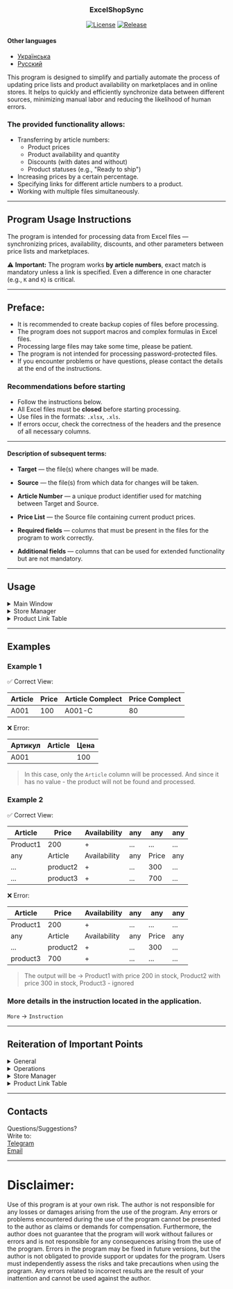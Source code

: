 <h3 align="center">ExcelShopSync</h3>

<div align="center">
    <a href="./LICENSE"><img src="https://img.shields.io/github/license/FreidFry/ExcelShopSync?label=License&color=brightgreen&cacheSeconds=3600" alt="License"/></a>
    <a href="http://github.com/FreidFry/ExcelShopSync/releases/latest"><img src="https://img.shields.io/github/v/release/FreidFry/ExcelShopSync?style=square&color=brightgreen&cacheSeconds=3600" alt="Release"/></a>
</div>

#### Other languages
- [Українська](README_ua.md)
- [Русский](README_ru.md)

This program is designed to simplify and partially automate the process of updating price lists and product availability on marketplaces and in online stores. It helps to quickly and efficiently synchronize data between different sources, minimizing manual labor and reducing the likelihood of human errors.

### The provided functionality allows:
- Transferring by article numbers:
    - Product prices
    - Product availability and quantity
    - Discounts (with dates and without)
    - Product statuses (e.g., "Ready to ship")
- Increasing prices by a certain percentage.
- Specifying links for different article numbers to a product.
- Working with multiple files simultaneously.

---

## Program Usage Instructions

The program is intended for processing data from Excel files — synchronizing prices, availability, discounts, and other parameters between price lists and marketplaces.

⚠️ **Important:** The program works **by article numbers**, exact match is mandatory unless a link is specified. Even a difference in one character (e.g., `K` and `К`) is critical.

---

## Preface:
- It is recommended to create backup copies of files before processing.
- The program does not support macros and complex formulas in Excel files.
- Processing large files may take some time, please be patient.
- The program is not intended for processing password-protected files.
- If you encounter problems or have questions, please contact the details at the end of the instructions.

### Recommendations before starting

- Follow the instructions below.
- All Excel files must be **closed** before starting processing.
- Use files in the formats: `.xlsx`, `.xls`.
- If errors occur, check the correctness of the headers and the presence of all necessary columns.

---

#### Description of subsequent terms:
- **Target** — the file(s) where changes will be made.
- **Source** — the file(s) from which data for changes will be taken.
- **Article Number** — a unique product identifier used for matching between Target and Source.
- **Price List** — the Source file containing current product prices.

- **Required fields** — columns that must be present in the files for the program to work correctly.
- **Additional fields** — columns that can be used for extended functionality but are not mandatory.

---

## Usage

<details>
<summary>Main Window</summary>

### 1. Loading Target Files
- Button: **Add File for Changes**
- Used for making changes.

### 2. Loading Source Files
- Button: **Add Source File**
- Used as data sources.

> **Recommendation:** use a minimal number of Source files with duplicate article numbers to avoid conflicts.
> - **Reason:** if the same article number appears in several Source files, the value from the first found product with this article number will be used.

> **Tip:** if you have several price lists **WITH THE SAME PRODUCTS**, merge them into one file before processing to get the expected result.
> - If you have no matching article numbers between files, then you can use multiple Source files.

---

## Operation Selection

### Price Transfer
- **Checkbox:** `Transfer Prices`
#### Required Fields:
- `Article`, `Price`
- Additionally: `ArticleComplect`, `PriceComplect` (in the price list)

> **Mandatory:** if you are transferring values from a price list, the values must be **under the corresponding columns**.

---
### Availability Transfer
- **Checkbox:** `Transfer Availability`
#### Required Fields:
- `Availability`
- Additionally: `Availability Complect` (in the price list)

---

### Price Increase
- **Checkbox:** `Increase Price (Pseudo Discount)`
- Specify the markup percentage within the range from `1` to `200`.

> **Details:** Treated as a percentage. 1 == 101%, 2 == 102%, 99 == 199%, 100 == 100%, 101 == 101%... 200 == 200%, 201 == 201%...  
> entering `0` or `100` - the price will not change.

> **Hint:** if you want to increase the price by 10%, enter `10` or `110`. But if you enter more than 200, you will be asked for confirmation.

---

### Discount Transfer
- **Checkbox:** `Transfer Discount`
#### Required Fields:
- `Discount` (only from store to store)

> **Important:** the transfer of discount percentages works in such a way that it **does not convert 110% to 10%**, but simply **copies the value from one column to another.** Be careful when using.

---

### Discount Date Transfer
- **Checkbox:** `Transfer Discount Date`
#### Additional Fields:
- `discount from/to` (only from store to store)

> **Mandatory:** The store settings must specify the `Date Format` column.  
> `Discount End Date` and `Discount Start Date` are used only if they are present in the store.  
> There is actually no such field as "Discount Date". The date is taken from a column in one store and transferred to a column in another store if it is present.

---

### Finding Missing Article Numbers
- **Checkbox:** `Find Missing`
- Allows finding article numbers that are in the Target files but are missing in the Source files.
- The result is saved in the `missing.txt` file on the desktop.

---

### Launch
- Button: **Start**
1. Make sure files are loaded
2. Set parameters
3. Click "Start"
4. Wait for the `Done` message

---

## Mandatory Conditions

- Column names must be correct (If it's a price list):
    - **Article Number:** `Article`, `Артикул`, `ArticleComplect`
    - **Price:** `Price`, `Ціна`, `Price Complect`
    - **Availability:** `Availability`, `Наличие`, `Availability Complect`

❗All headers must be written **exactly**, without extra characters, spaces, or errors.

</details>

<details>
<summary> Store Manager </summary>

### Opening the Store Manager
- `Settings` -> `Store Manager`

### Window Description
- **Left:** list of stores with the ability to select for editing. (Unnecessary stores can be deleted)
- **Button bottom-left:** Allows adding stores.
- **Right:** list of available columns from the loaded file.
- **Center:** Fields for column names corresponding to various parameters (values are taken from the column on the right).

> **Mandatory:** since the program uses the list on the right (All Columns) to identify the store - leave only those columns that are in your file and are ALWAYS IN EVERY FILE.  
> Columns that depend on the product category (e.g., `color`, `size`, `material`, `material|45234`, etc.) - will interfere with normal operation, so they need to be removed from the list.

### Purpose
- Allows saving column settings for various stores.
- You can add, delete, and edit stores.

> **Please note:** When saving, **changes will be available on the next program launch.**

### Adding a Store
- Button: `Add Store`
- Enter the store name.
- Click the `Get Store Headers` button
- Specify the column names for the article number, price, availability, and other parameters present in the store.

</details>

<details>
<summary>Product Link Table</summary>

### Opening the Product Link Table
- `Product Link Table`

### Window Description
- **Button: `Add New Product`**
- Table with columns:
> **Master** - the main product article number to which other article numbers will be linked. **(article number from the price list)**  
> **Linked Article** - the article number that will be linked to the main one. **(article number from the store)** The column name is the store where this article number is used.

> **Attention:** if you have multiple stores, then for each store there should be its own column with the store name.  
> If your article number in the store matches the article number in the price list - you do not need to add a link.
> If your article number in a specific store matches the article number in the price list - add links only for those stores where the article number differs. (but you can add for all stores if you wish)

</details>

---

## Examples

### Example 1

✅ Correct View:

| Article | Price | Article Complect | Price Complect |
 |---------|-------|------------------|----------------|
| A001    | 100   | A001-C           | 80             |

❌ Error:

| Артикул | Article | Цена |
 |---------|---------|------|
| A001    |         | 100  |

> In this case, only the `Article` column will be processed. And since it has no value
>     - the product will not be found and processed.

### Example 2

✅ Correct View:

| Article  | Price    | Availability | any | any   | any |
 |----------|----------|--------------|-----|-------|-----|
| Product1 | 200      | +            | ... | ...   | ... |
| any      | Article  | Availability | any | Price | any |
| ...      | product2 | +            | ... | 300   | ... |
| ...      | product3 | +            | ... | 700   | ... |

❌ Error:

| Article  | Price    | Availability | any | any   | any |
 |----------|----------|--------------|-----|-------|-----|
| Product1 | 200      | +            | ... | ...   | ... |
| any      | Article  | Availability | any | Price | any |
| ...      | product2 | +            | ... | 300   | ... |
| product3 | 700      | +            | ... | ...   | ... |

> The output will be -> Product1 with price 200 in stock, Product2 with price 300 in stock, Product3 - ignored

### More details in the instruction located in the application.
`More` -> `Instruction`

---

## Reiteration of Important Points

<details>
<summary>General</summary>

> - Double-check the results after processing.

> - Follow the instructions below.

> - All Excel files must be **closed** before starting processing.

> - Use files in the formats: `.xlsx`, `.xls`.

> - If errors occur, check the correctness of the headers and the presence of all necessary columns.

> - The program works **by article numbers**, exact match is mandatory unless a link is specified. Even a difference in one character (e.g., `K` and `К`) is critical.

> - It is recommended to create backup copies of files before processing.

> - The program does not support macros and complex formulas in Excel files.

> - Processing large files may take some time, please be patient.

</details>

<details>
<summary> Operations </summary>

> **Recommendation:** use a minimal number of Source files with duplicate article numbers to avoid conflicts.
> - **Reason:** if the same article number appears in several Source files, the value from the first found product with this article number will be used.

> **Tip:** if you have several price lists **WITH THE SAME PRODUCTS**, merge them into one file before processing to get the expected result.
> - If you have no matching article numbers between files, then you can use multiple Source files.

> **Mandatory:** if you are transferring values from a price list, the values must be **under the corresponding columns**. (relevant for price lists, stores usually adhere to the standard anyway)

### Price Increase
> **Details:** Treated as a percentage. 1 == 101%, 2 == 102%, 99 == 199%, 100 == 100%, 101 == 101%... 200 == 200%, 201 == 201%...  
> entering `0` or `100` - the price will not change.

> **Hint:** if you want to increase the price by 10%, enter `10` or `110`. But if you enter more than 200, you will be asked for confirmation.

### Discount Transfer

> **Important:** the transfer of discount percentages works in such a way that it **does not convert 110% to 10%**, but simply **copies the value from one column to another.** Be careful when using.

### Discount Date Transfer
> **Mandatory:** The store settings must specify the `Date Format` column.  
> `Discount End Date` and `Discount Start Date` are used only if they are present in the store.  
> There is actually no such field as "Discount Date". The date is taken from a column in one store and transferred to a column in another store if it is present.

</details>

<details>
<summary>Store Manager</summary>

> **Mandatory:** since the program uses the list on the right (All Columns) to identify the store - leave only those columns that are in your file and are ALWAYS IN EVERY FILE.  
> Columns that depend on the product category (e.g., `color`, `size`, `material`, `material|45234`, etc.) - will interfere with normal operation, so they need to be removed from the list.

</details>

<details>
<summary>Product Link Table</summary>

> **Attention:** if you have multiple stores, then for each store there should be its own column with the store name.  
> If your article number in the store matches the article number in the price list - you do not need to add a link.
> If your article number in a specific store matches the article number in the price list - add links only for those stores where the article number differs. (but you can add for all stores if you wish)

</details>

---

## Contacts

Questions/Suggestions?  
Write to:  
[Telegram](https://t.me/Freid4)  
[Email](mailto:f4labs.study@gmail.com)

---

# Disclaimer:
Use of this program is at your own risk. The author is not responsible for any losses or damages arising from the use of the program. Any errors or problems encountered during the use of the program cannot be presented to the author as claims or demands for compensation. Furthermore, the author does not guarantee that the program will work without failures or errors and is not responsible for any consequences arising from the use of the program. Errors in the program may be fixed in future versions, but the author is not obligated to provide support or updates for the program. Users must independently assess the risks and take precautions when using the program. Any errors related to incorrect results are the result of your inattention and cannot be used against the author.